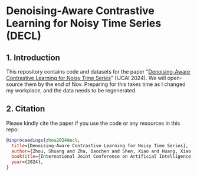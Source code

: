 # Denoising-Aware Contrastive Learning for Noisy Time Series (DECL)

## 1. Introduction
This repository contains code and datasets for the paper "[Denoising-Aware Contrastive Learning for Noisy Time Series](https://arxiv.org/abs/2406.04627)" (IJCAI 2024).
We will open-source them by the end of Nov.
Preparing for this takes time as I changed my workplace, and the data needs to be regenerated.

## 2. Citation
Please kindly cite the paper if you use the code or any resources in this repo:
```bib
@inproceedings{zhou2024decl,
  title={Denoising-Aware Contrastive Learning for Noisy Time Series},
  author={Zhou, Shuang and Zha, Daochen and Shen, Xiao and Huang, Xiao and Zhang, Rui and Chung, Fu-Lai},
  booktitle={International Joint Conference on Artificial Intelligence (IJCAI)},
  year={2024},
}
```
